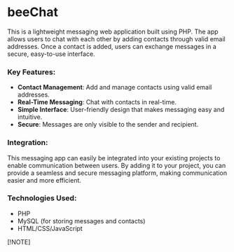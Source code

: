 # beeChat
This is a lightweight messaging web application built using PHP. The app allows users to chat with each other by adding contacts through valid email addresses. Once a contact is added, users can exchange messages in a secure, easy-to-use interface.

### Key Features:
- **Contact Management**: Add and manage contacts using valid email addresses.
- **Real-Time Messaging**: Chat with contacts in real-time.
- **Simple Interface**: User-friendly design that makes messaging easy and intuitive.
- **Secure**: Messages are only visible to the sender and recipient.

### Integration:
This messaging app can easily be integrated into your existing projects to enable communication between users. By adding it to your project, you can provide a seamless and secure messaging platform, making communication easier and more efficient.

### Technologies Used:
- PHP
- MySQL (for storing messages and contacts)
- HTML/CSS/JavaScript

[!NOTE]
